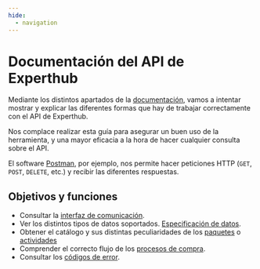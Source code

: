 ```yaml
---
hide:
  - navigation
---
```


# Documentación del API de Experthub

Mediante los distintos apartados de la [documentación](/docs/connection/), vamos a intentar mostrar y explicar las diferentes formas que hay de trabajar correctamente con el API de Experthub.

Nos complace realizar esta guía para asegurar un buen uso de la herramienta, y una mayor eficacia a la hora de hacer cualquier consulta sobre el API.

El software [Postman](https://www.postman.com/), por ejemplo, nos permite hacer peticiones HTTP (``GET``, ``POST``, ``DELETE``, etc.) y recibir las diferentes respuestas.

## Objetivos y funciones

+ Consultar la [interfaz de comunicación](/docs/connection/).
+ Ver los distintos tipos de datos soportados. [Especificación de datos](/docs/struct/).
+ Obtener el catálogo y sus distintas peculiaridades de los [paquetes](/docs/package/prePackage/) o [actividades](/docs/activity/catalog/)
+ Comprender el correcto flujo de los [procesos de compra](/docs/shoppingCart/introduction/).
+ Consultar los [códigos de error](/docs/annex/errorCodes/).
